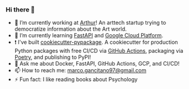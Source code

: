 ### Hi there 👋

- 🔭  I’m currently working at [Arthur](https://askarthur.art/)! An arttech startup trying to democratize information about the Art world.
- 🌱  I’m currently learning [FastAPI](https://fastapi.tiangolo.com/) and [Google Cloud Platform](https://cloud.google.com/).
- :exclamation: I've built [cookiecutter-pypackage](https://github.com/Mgancita/cookiecutter-pypackage). A cookiecutter for production Python packages with free CI/CD via [GitHub Actions](https://github.com/features/actions), packaging via [Poetry](https://python-poetry.org/), and publishing to PyPI!
- 💬  Ask me about Docker, FastAPI, GitHub Actions, GCP, and CI/CD!
- 📫  How to reach me: marco.gancitano97@gmail.com
- ⚡  Fun fact: I like reading books about Psychology

